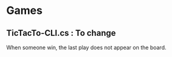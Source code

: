 # Games

TicTacTo-CLI.cs : To change
-
When someone win, the last play does not appear on the board.
